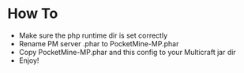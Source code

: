# How To
 - Make sure the php runtime dir is set correctly
 - Rename PM server .phar to PocketMine-MP.phar
 - Copy PocketMine-MP.phar and this config to your Multicraft jar dir
 - Enjoy!
